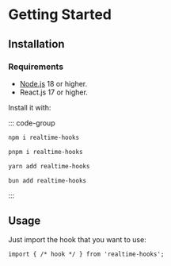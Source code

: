 # Getting Started

## Installation

### Requirements

- [Node.js](https://nodejs.org/) 18 or higher.
- React.js 17 or higher.

Install it with:

::: code-group

```sh [npm]
npm i realtime-hooks
```

```sh [pnpm]
pnpm i realtime-hooks
```

```sh [yarn]
yarn add realtime-hooks
```

```sh [bun]
bun add realtime-hooks
```

:::

## Usage

Just import the hook that you want to use:

<!-- prettier-ignore -->
```tsx
import { /* hook */ } from 'realtime-hooks';
```
